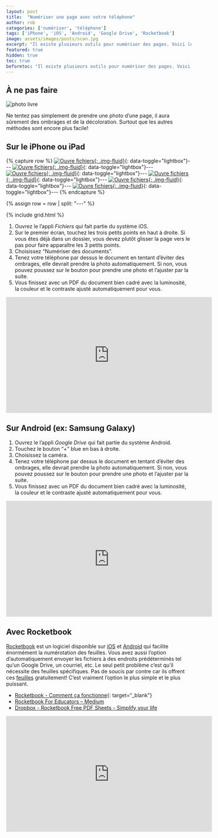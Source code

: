 ```yaml
---
layout: post
title:  "Numériser une page avec votre téléphone"
author: rob
categories: ['numériser', 'téléphone']
tags: ['iPhone', 'iOS', 'Android', 'Google Drive', 'Rocketbook']
image: assets/images/posts/scan.jpg
excerpt: "Il existe plusieurs outils pour numériser des pages. Voici les 3 plus faciles."
featured: true
hidden: true
toc: true
beforetoc: "Il existe plusieurs outils pour numériser des pages. Voici les 3 plus faciles."
---
```

## À ne pas faire

![photo livre](/assets/images/posts/photo-livre.jpg)

Ne tentez pas simplement de prendre une photo d’une page, il aura sûrement des ombrages et de la décoloration. Surtout que les autres méthodes sont encore plus facile!

## Sur le iPhone ou iPad

{% capture row %}
[![Ouvre fichiers](/assets/images/posts/scan-ios-6.jpg){: .img-fluid}](/assets/images/posts/scan-ios-6.jpg){: data-toggle="lightbox"}---
[![Ouvre fichiers](/assets/images/posts/scan-ios-1.jpg){: .img-fluid}](/assets/images/posts/scan-ios-1.jpg){: data-toggle="lightbox"}---
[![Ouvre fichiers](/assets/images/posts/scan-ios-3.jpg){: .img-fluid}](/assets/images/posts/scan-ios-3.jpg){: data-toggle="lightbox"}---
[![Ouvre fichiers](/assets/images/posts/scan-ios-5.jpg){: .img-fluid}](/assets/images/posts/scan-ios-5.jpg){: data-toggle="lightbox"}---
[![Ouvre fichiers](/assets/images/posts/scan-ios-7.jpg){: .img-fluid}](/assets/images/posts/scan-ios-7.jpg){: data-toggle="lightbox"}---
[![Ouvre fichiers](/assets/images/posts/scan-ios-8.jpg){: .img-fluid}](/assets/images/posts/scan-ios-8.jpg){: data-toggle="lightbox"}---
{% endcapture %}

{% assign row = row | split: "---" %}

{% include grid.html %}

1. Ouvrez le l’appli _Fichiers_ qui fait partie du système iOS.
2. Sur le premier écran, touchez les trois petits points en haut à droite. Si vous êtes déjà dans un dossier, vous devez plutôt glisser la page vers le pas pour faire apparaître les 3 petits points.
3. Choisissez “Numériser des documents”.
4. Tenez votre téléphone par dessus le document en tentant d’éviter des ombrages, elle devrait prendre la photo automatiquement. Si non, vous pouvez poussez sur le bouton pour prendre une photo et l’ajuster par la suite.
5. Vous finissez avec un PDF du document bien cadré avec la luminosité, la couleur et le contraste ajusté automatiquement pour vous.

<p class="text-center"><iframe width="560" height="315" src="https://www.youtube-nocookie.com/embed/omNhX8pC0j8" frameborder="0" allow="accelerometer; autoplay; encrypted-media; gyroscope; picture-in-picture" allowfullscreen></iframe></p>

## Sur Android (ex: Samsung Galaxy)

1. Ouvrez le l’appli _Google Drive_ qui fait partie du système Android.
2. Touchez le bouton “+” blue en bas à droite.
3. Choisissez la caméra.
4. Tenez votre téléphone par dessus le document en tentant d’éviter des ombrages, elle devrait prendre la photo automatiquement. Si non, vous pouvez poussez sur le bouton pour prendre une photo et l’ajuster par la suite.
5. Vous finissez avec un PDF du document bien cadré avec la luminosité, la couleur et le contraste ajusté automatiquement pour vous.

<p class="text-center">
<iframe width="560" height="315" src="https://www.youtube-nocookie.com/embed/lyU03NMDrIo" frameborder="0" allow="accelerometer; autoplay; encrypted-media; gyroscope; picture-in-picture" allowfullscreen></iframe>
</p>

## Avec Rocketbook

[Rocketbook](/https://getrocketbook.com/) est un logiciel disponible sur [iOS](/https://itunes.apple.com/us/app/rocketbook-app/id1036898971/) et [Android](/https://play.google.com/store/apps/details?id=com.rb.rocketbook/) qui facilite énormément la numérotation des feuilles. Vous avez aussi l’option d’automatiquement envoyer les fichiers à des endroits prédéterminés tel qu’un Google Drive, un courriel, etc. Le seul petit problème c’est qu’il nécessite des feuilles spécifiques. Pas de soucis par contre car ils offrent ces [feuilles](https://www.dropbox.com/sh/eqnsm164v0sav3v/AAA-cMxpo8BhBH8sLOFbkUe2a?dl=0) gratuitement! C’est vraiment l’option le plus simple et le plus puissant.

* [Rocketbook - Comment ça fonctionne](https://getrocketbook.com/pages/how-it-works){: target=“_blank”}
* [Rocketbook For Educators – Medium](https://medium.com/rocketbook-for-educators)
* [Dropbox - Rocketbook Free PDF Sheets - Simplify your life](https://www.dropbox.com/sh/eqnsm164v0sav3v/AAA-cMxpo8BhBH8sLOFbkUe2a?dl=0)

<p class="text-center">
<iframe width="560" height="315" src="https://www.youtube-nocookie.com/embed/Fp-cMb-b6V4" frameborder="0" allow="accelerometer; autoplay; encrypted-media; gyroscope; picture-in-picture" allowfullscreen></iframe>
</p> 

<style>
.ekko-lightbox{display:-ms-flexbox!important;display:flex!important;-ms-flex-align:center;align-items:center;-ms-flex-pack:center;justify-content:center;padding-right:0!important}.ekko-lightbox-container{position:relative}.ekko-lightbox-container>div.ekko-lightbox-item{position:absolute;top:0;left:0;bottom:0;right:0;width:100%}.ekko-lightbox iframe{width:100%;height:100%}.ekko-lightbox-nav-overlay{z-index:1;position:absolute;top:0;left:0;width:100%;height:100%;display:-ms-flexbox;display:flex}.ekko-lightbox-nav-overlay a{-ms-flex:1;flex:1;display:-ms-flexbox;display:flex;-ms-flex-align:center;align-items:center;opacity:0;transition:opacity .5s;color:#fff;font-size:30px;z-index:1}.ekko-lightbox-nav-overlay a>*{-ms-flex-positive:1;flex-grow:1}.ekko-lightbox-nav-overlay a>:focus{outline:none}.ekko-lightbox-nav-overlay a span{padding:0 30px}.ekko-lightbox-nav-overlay a:last-child span{text-align:right}.ekko-lightbox-nav-overlay a:hover{text-decoration:none}.ekko-lightbox-nav-overlay a:focus{outline:none}.ekko-lightbox-nav-overlay a.disabled{cursor:default;visibility:hidden}.ekko-lightbox a:hover{opacity:1;text-decoration:none}.ekko-lightbox .modal-dialog{display:none}.ekko-lightbox .modal-footer{text-align:left}.ekko-lightbox-loader{position:absolute;top:0;left:0;bottom:0;right:0;width:100%;display:-ms-flexbox;display:flex;-ms-flex-direction:column;flex-direction:column;-ms-flex-pack:center;justify-content:center;-ms-flex-align:center;align-items:center}.ekko-lightbox-loader>div{width:40px;height:40px;position:relative;text-align:center}.ekko-lightbox-loader>div>div{width:100%;height:100%;border-radius:50%;background-color:#fff;opacity:.6;position:absolute;top:0;left:0;animation:a 2s infinite ease-in-out}.ekko-lightbox-loader>div>div:last-child{animation-delay:-1s}.modal-dialog .ekko-lightbox-loader>div>div{background-color:#333}@keyframes a{0%,to{transform:scale(0);-webkit-transform:scale(0)}50%{transform:scale(1);-webkit-transform:scale(1)}}
</style>
<script src="https://cdnjs.cloudflare.com/ajax/libs/ekko-lightbox/5.3.0/ekko-lightbox.min.js"></script>
<script src="/assets/js/lightbox.js"></script>